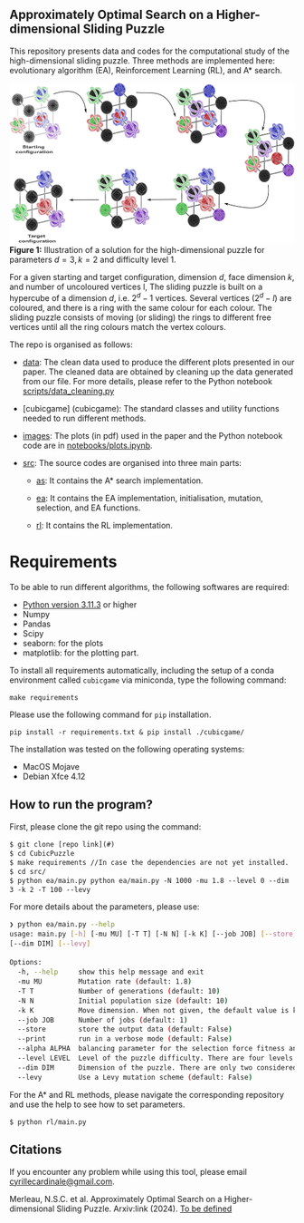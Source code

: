 <!--(@Author: [Nono Saha Cyrille Merleau](#) and [Miguel O'malley](#) )-->
## Approximately Optimal Search on a Higher-dimensional Sliding Puzzle
This repository presents data and codes for the computational study of the high-dimensional sliding puzzle. Three methods are implemented here: evolutionary algorithm (EA), Reinforcement Learning (RL), and A* search.

![images/sp_solution.png](images/sp_solution2.png)
**Figure 1:** Illustration of a solution for the high-dimensional puzzle for parameters $d=3, k=2$ and difficulty level $1$. 

For a given starting and target configuration, dimension $d$, face dimension $k$, and number of uncoloured vertices l, The sliding puzzle is built on a hypercube of a dimension $d$, i.e. $2^d - 1$ vertices. Several vertices ($2^d -l$) are coloured, and there is a ring with the same colour for each colour. The sliding puzzle consists of moving (or sliding) the rings to different free vertices until all the ring colours match the vertex colours.

The repo is organised as follows:

- [data](data/): The clean data used to produce the different plots presented in our paper.  The cleaned data are obtained by cleaning up the data generated from our file. For more details, please refer to the Python notebook [scripts/data_cleaning.py](scripts/data_cleaning.py)

- [cubicgame] (cubicgame): The standard classes and utility functions needed to run different methods. 
- [images](images/): The plots (in pdf) used in the paper and the Python notebook code are in [notebooks/plots.ipynb](notebooks/plots.ipynb).
- [src](src/): The source codes are organised into three main parts:

    - [as](src/as/main.py): It contains the A* search implementation.
    
    - [ea](src/ea/main.py): It contains the EA implementation, initialisation, mutation, selection, and EA functions.

    - [rl](src/rl/main.py): It contains the RL implementation.

# Requirements
To be able to run different algorithms, the following softwares are required:

- [Python version 3.11.3](https://www.python.org/downloads/release/python-3113/) or higher
- Numpy
- Pandas
- Scipy
- seaborn: for the plots
- matplotlib: for the plotting part.

To install all requirements automatically, including the setup of a conda environment called `cubicgame` via miniconda, type the following command:

```
make requirements
```
Please use the following command for `pip` installation. 

```
pip install -r requirements.txt & pip install ./cubicgame/ 
```

The installation was tested on the following operating systems:

* MacOS Mojave
* Debian Xfce 4.12

## How to run the program?
First, please clone the git repo using the command:

```
$ git clone [repo link](#)
$ cd CubicPuzzle
$ make requirements //In case the dependencies are not yet installed.  
$ cd src/
$ python ea/main.py python ea/main.py -N 1000 -mu 1.8 --level 0 --dim 3 -k 2 -T 100 --levy
```

For more details about the parameters, please use:

```bash
❯ python ea/main.py --help
usage: main.py [-h] [-mu MU] [-T T] [-N N] [-k K] [--job JOB] [--store] [--print] [--alpha ALPHA] [--level LEVEL]
[--dim DIM] [--levy]
	
Options:
  -h, --help     show this help message and exit
  -mu MU         Mutation rate (default: 1.8)
  -T T           Number of generations (default: 10)
  -N N           Initial population size (default: 10)
  -k K           Move dimension. When not given, the default value is k = dimension -1 (default: None)
  --job JOB      Number of jobs (default: 1)
  --store        store the output data (default: False)
  --print        run in a verbose mode (default: False)
  --alpha ALPHA  balancing parameter for the selection force fitness and number of moves (default: 0.15)
  --level LEVEL  Level of the puzzle difficulty. There are four levels: 0: easy (default: 0)
  --dim DIM      Dimension of the puzzle. There are only two considered 3 and 4 (default: 3)
  --levy         Use a Levy mutation scheme (default: False) 	  
```

For the A* and RL methods, please navigate the corresponding repository and use the help to see how to set parameters. 

```
$ python rl/main.py
```

## Citations
If you encounter any problem while using this tool, please email cyrillecardinale@gmail.com.

Merleau, N.S.C. et al. Approximately Optimal Search on a Higher-dimensional Sliding Puzzle. Arxiv:link (2024). [To be defined](#)
